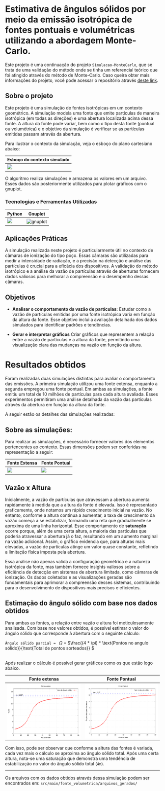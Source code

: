 # Estimativa de ângulos sólidos por meio da emissão isotrópica de fontes pontuais e volumétricas utilizando a abordagem Monte-Carlo.

Este projeto é uma continuação do projeto `Simulacao-MonteCarlo`, que se trata de uma validação do método onde se tinha um referencial teórico que foi atingido através do método de Monte-Carlo. Caso queira obter mais informações do projeto, você pode acessar o repositório através [deste link](https://github.com/AlexandreNevesdeFreitas/Simulacao-MonteCarlo).

## Sobre o projeto

Este projeto é uma simulação de fontes isotrópicas em um contexto geométrico. A simulação modela uma fonte que emite partículas de maneira isotrópica (em todas as direções) e uma abertura localizada acima dessa fonte. A altura da fonte pode variar, bem como o tipo desta fonte (pontual ou volumétrica) e o objetivo da simulação é verificar se as partículas emitidas passam através da abertura.

Para ilustrar o contexto da simulação, veja o esboço do plano cartesiano abaixo:

| Esboço do contexto simulado |
|-----|
| <img src="assets/esboço-contexto-geometrico.png"> |

O algoritmo realiza simulações e armazena os valores em um arquivo. Esses dados são posteriormente utilizados para plotar gráficos com o gnuplot.

### Tecnologias e Ferramentas Utilizadas

| Python | Gnuplot | 
|-----|-----|
| <img src="https://cdn.jsdelivr.net/gh/devicons/devicon@latest/icons/python/python-original.svg" /> | <img align="center" alt="gnuplot" height="50" width="50" src="https://www.svgrepo.com/show/373631/gnuplot.svg">


## Aplicações Práticas

A simulação realizada neste projeto é particularmente útil no contexto de câmaras de ionização do tipo poço. Essas câmaras são utilizadas para medir a intensidade de radiação, e a precisão na detecção e análise das partículas é crucial para a eficácia dos dispositivos. A validação do método isotrópico e a análise da vazão de partículas através de aberturas fornecem dados valiosos para melhorar a compreensão e o desempenho dessas câmaras.


## Objetivos

- __Analisar o comportamento da vazão de partículas:__ Estudar como a vazão de partículas emitidas por uma fonte isotrópica varia em função da altura da fonte. Esse objetivo inclui a avaliação detalhada dos dados simulados para identificar padrões e tendências.

- __Gerar e interpretar gráficos__ Criar gráficos que representem a relação entre a vazão de partículas e a altura da fonte, permitindo uma visualização clara das mudanças na vazão em função da altura.

# Resultados obtidos

Foram realizadas duas simulações distintas para avaliar o comportamento das emissões. A primeira simulação utilizou uma fonte extensa, enquanto a segunda empregou uma fonte pontual. Em ambas as simulações, a fonte emitiu um total de 10 milhões de partículas para cada altura avaliada. Esses experimentos permitiram uma análise detalhada da vazão das partículas através da abertura em função da altura da fonte.

A seguir estão os detalhes das simulações realizadas:

## Sobre as simulações:

Para realizar as simulações, é necessário fornecer valores dos elementos pertencentes ao contexto. Essas dimensões podem ser conferidas na representação a seguir: 

| Fonte Extensa | Fonte Pontual |
|-----|-----|
| <img src="assets/dimensões da simulação.png"> | <img src="assets/dimensoes-pontual.png"> |

## Vazão x Altura

Inicialmente, a vazão de partículas que atravessam a abertura aumenta rapidamente à medida que a altura da fonte é elevada. Isso é representado graficamente, onde notamos um rápido crescimento inicial na vazão. No entanto, conforme a altura continua a aumentar, a taxa de crescimento da vazão começa a se estabilizar, formando uma reta que gradualmente se aproxima de uma linha horizontal. Esse comportamento de **saturação** ocorre porque, além de uma certa altura, a maioria das partículas que poderia atravessar a abertura já o faz, resultando em um aumento marginal na vazão adicional. Assim, o gráfico evidencia que, para alturas mais elevadas, a vazão de partículas atinge um valor quase constante, refletindo a limitação física imposta pela abertura. 

Essa análise não apenas valida a configuração geométrica e a natureza isotrópica da fonte, mas também fornece insights valiosos sobre a eficiência de detecção em sistemas de abertura limitada, como câmaras de ionização. Os dados coletados e as visualizações geradas são fundamentais para aprimorar a compreensão desses sistemas, contribuindo para o desenvolvimento de dispositivos mais precisos e eficientes.

## Estimação do ângulo sólido com base nos dados obtidos

Para ambas as fontes, a relação entre vazão e altura foi meticulosamente analisada. Com base nos valores obtidos, é possível estimar o valor do ângulo sólido que corresponde à abertura com o seguinte cálculo:

`Ângulo sólido parcial = `  $\Omega$ = $\\frac{(4 * \pi) * \text{Pontos no angulo sólido}}{\text{Total de pontos sorteados}} \$

<br/>
Após realizar o cálculo é possível gerar gráficos como os que estão logo abaixo.

| Fonte extensa | Fonte Pontual |
|-----|-----|
| <img src="src/main/fonte_volumetrica/arquivos_gerados/volumetrica/fonteVolumetrica.png"> | <img src="src/main/fonte_volumetrica/arquivos_gerados/pontual/fontePontual.png"> |

Com isso, pode ser observar que conforme a altura das fontes é variada, cada vez mais o cálculo se aproxima ao ângulo sólido total. Após uma certa altura, nota-se uma saturação que demonstra uma tendência de estabilização no valor do ângulo sólido total (`4π`).

----------------------------------------------------------------------------------------------
Os arquivos com os dados obtidos através dessa simulação podem ser encontrados em: `src/main/fonte_volumetrica/arquivos_gerados/`









